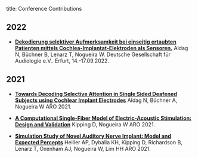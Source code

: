 title: Conference Contributions

## 2022
* **[Dekodierung selektiver Aufmerksamkeit bei einseitig ertaubten Patienten mittels Cochlea-Implantat-Elektroden als Sensoren.](https://dx.doi.org/10.3205/22dga040)** Aldag N, Büchner B,  Lenarz T, Nogueira W. Deutsche Gesellschaft für Audiologie e.V.. Erfurt, 14.-17.09.2022.

## 2021
* **[Towards Decoding Selective Attention in Single Sided Deafened Subjects using Cochlear Implant Electrodes]()**
Aldag N, Büchner A, Nogueira W
ARO 2021.

* **[A Computational Single-Fiber Model of Electric-Acoustic Stimulation: Design and Validation]()**
Kipping D, Nogueira W
ARO 2021.

* **[Simulation Study of Novel Auditory Nerve Implant: Model and Expected Percepts]()**
Heiller AP, Dyballa KH, Kipping D, Richardson B, Lenarz T, Oxenham AJ, Nogueira W, Lim HH
ARO 2021.
